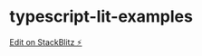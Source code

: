 # typescript-lit-examples

[Edit on StackBlitz ⚡️](https://stackblitz.com/edit/typescript-litelement-example-plfseu)
